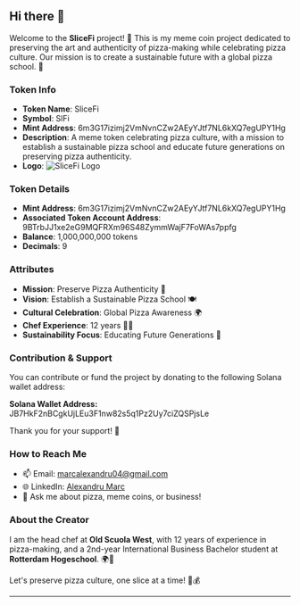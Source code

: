 ## Hi there 👋

Welcome to the **SliceFi** project! 🍕 This is my meme coin project dedicated to preserving the art and authenticity of pizza-making while celebrating pizza culture. Our mission is to create a sustainable future with a global pizza school. 🌱

### Token Info

- **Token Name**: SliceFi
- **Symbol**: SlFi
- **Mint Address**: 6m3G17izimj2VmNvnCZw2AEyYJtf7NL6kXQ7egUPY1Hg
- **Description**: A meme token celebrating pizza culture, with a mission to establish a sustainable pizza school and educate future generations on preserving pizza authenticity.
- **Logo**: ![SliceFi Logo](https://i.imgur.com/yuf8Qg3.png)

### Token Details

- **Mint Address**: 6m3G17izimj2VmNvnCZw2AEyYJtf7NL6kXQ7egUPY1Hg
- **Associated Token Account Address**: 9BTrbJJ1xe2eG9MQFRXm96S48ZymmWajF7FoWAs7ppfg
- **Balance**: 1,000,000,000 tokens
- **Decimals**: 9

### Attributes

- **Mission**: Preserve Pizza Authenticity 🍕
- **Vision**: Establish a Sustainable Pizza School 🍽️
- **Cultural Celebration**: Global Pizza Awareness 🌍
- **Chef Experience**: 12 years 👨‍🍳
- **Sustainability Focus**: Educating Future Generations 🌱

### Contribution & Support

You can contribute or fund the project by donating to the following Solana wallet address:

**Solana Wallet Address:**
JB7HkF2nBCgkUjLEu3F1nw82s5q1Pz2Uy7ciZQSPjsLe

Thank you for your support! 🙏

### How to Reach Me

- 📫 Email: marcalexandru04@gmail.com  
- 🌐 LinkedIn: [Alexandru Marc](https://www.linkedin.com)  
- 💬 Ask me about pizza, meme coins, or business!

### About the Creator

I am the head chef at **Old Scuola West**, with 12 years of experience in pizza-making, and a 2nd-year International Business Bachelor student at **Rotterdam Hogeschool**. 🌍🍕

Let's preserve pizza culture, one slice at a time! 🍕💰

---
